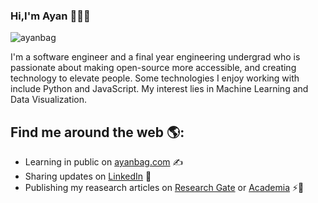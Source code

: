 ### Hi,I'm Ayan 👋👨‍💻

![ayanbag](https://user-images.githubusercontent.com/28982255/94330684-557b6d00-ffe4-11ea-8339-4864e730866b.png)


I'm a software engineer and a final year engineering undergrad who is passionate about making open-source more accessible, and creating technology to elevate people. Some technologies I enjoy working with include Python and JavaScript. My interest lies in Machine Learning and Data Visualization.
<br />



## Find me around the web 🌎:

- Learning in public on [ayanbag.com](https://ayanbag.com) ✍
- Sharing updates on [LinkedIn](https://www.linkedin.com/in/ayanbag) 🌱
- Publishing my reasearch articles on [Research Gate](https://www.researchgate.net/profile/Ayan_Bag) or [Academia](https://kgec.academia.edu/AyanBag) ⚡🔭

<!--
**ayanbag/ayanbag** is a ✨ _special_ ✨ repository because its `README.md` (this file) appears on your GitHub profile.

Here are some ideas to get you started:

- 🔭 I’m currently working on ...
- 🌱 I’m currently learning ...
- 👯 I’m looking to collaborate on ...
- 🤔 I’m looking for help with ...
- 💬 Ask me about ...
- 📫 How to reach me: ...
- 😄 Pronouns: ...
- ⚡ Fun fact: ...
-->
